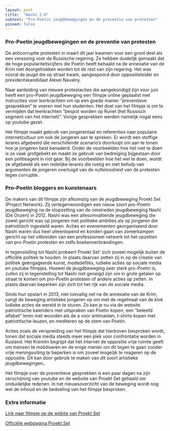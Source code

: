 ```yaml
---
layout: post
title:  "Nashi 2.0"
subtext: "Pro-Poetin jeugdbewegingen en de preventie van protesten"
pinned: false
---
```

### Pro-Poetin jeugdbewegingen en de preventie van protesten

De anticorruptie protesten in maart dit jaar kwamen voor een groot deel als een verassing voor de Russische regering. Ze hebben duidelijk 
gemaakt dat de hoge populariteitscijfers die Poetin heeft behaald na de annexatie van de Krim niet doorgetrokken worden tot de rest van 
zijn regering. Het was vooral de jeugd die op straat kwam, aangespoord door oppositieleider en presidentskandidaat Alexei Navalny.

Naar aanleiding van nieuwe protestacties die aangekondigd zijn voor juni heeft een pro-Poetin jeugdbeweging een filmpje online geplaatst 
met instructies voor leerkrachten om op een goede manier “preventieve gesprekken” te voeren met hun studenten. Het doel van het filmpje is 
om te vermijden dat leerkrachten “bespot worden op Runet (het Russisch segment van het internet)”. Vorige gesprekken werden namelijk nogal 
eens op youtube gezet.

Het filmpje maakt gebruik van jongerentaal en referenties naar populaire internetcultuur om ook de jongeren aan te spreken. Er wordt een 
stoffige lerares afgebeeld die verschillende scenario’s doorloopt om aan te tonen hoe je jongeren best benaderd. Onder de voorbeelden hoe 
het niet te doen is ze vaak grofgebekt en maakt ze gebruik van bedreiging bijgestaan door een politieagent in riot gear. Bij de voorbeelden
hoe het wel te doen, wordt ze afgebeeld als een redelijke lerares die rustig en met behulp van argumenten de jongeren overtuigd van de 
nutteloosheid van de protesten tegen corruptie.

### Pro-Poetin bloggers en kunstenaars
De makers van dit filmpje zijn afkomstig van de jeugdbeweging Proekt Set (Project Network). Zij vertegenwoordigen een nieuw soort pro-Poetin
jeugdbeweging na de stopzetting van de omstreden jeugdbeweging Nashi (De Onzen) in 2012. Nashi was een allesomvattende jeugdbeweging die 
zowel gericht was op jongeren met politieke ambities als op jongeren die patriottisch ingesteld waren. Acties en evenementen georganiseerd 
door Nashi waren dus heel uiteenlopend en konden gaan van zomerkampen gericht op het uitbreiden van een professioneel netwerk tot het 
opzetten van pro-Poetin protesten en zelfs boekenverbrandingen.

In tegenstelling tot Nashi probeert Proekt Set’ zich zoveel mogelijk buiten de officiële politiek te houden. In plaats daarvan zetten zij 
in op de creatie van politiek geëngageerde kunst, modedefilés, ludieke acties op sociale media en youtube filmpjes. Hoewel de jeugdbeweging
zeer sterk pro-Poetin is, zullen zij in tegenstelling tot Nashi niet geneigd zijn om in grote getalen op straat te komen om pro-Poetin 
protesten of andere acties op zetten. In plaats daarvan beperken zijn zich tot het rijk van de sociale media.

Sinds hun opstart in 2013, niet toevallig net na de annexatie van de Krim, vangt de beweging artistieke jongeren op om met de regelmaat van
de klok ludieke acties de wereld in te sturen. Zo kan je nu via de website patriottische kalenders met uitspraken van Poetin kopen, een 
“beleefd alfabet” leren met woorden als de a voor antimaidan, t-shirts kopen met patriottische leuzen, en mediteren op de stem van Poetin.

Acties zoals de verspreiding van het filmpje dat hierboven besproken wordt, tonen dat sociale media steeds meer een plek voor confrontatie
worden in Rusland. Het Kremlin begrijpt dat het internet de oppositie vrije ruimte geeft om mensen te mobiliseren en de enige manier om 
dit tegen te gaan zonder vrije meningsuiting te beperken is om zoveel mogelijk te reageren op de oppositie. Dit kan door gebruik te maken
van dit soort artistieke jeugdbewegingen,.

Het filmpje over de preventieve gesprekken is een paar dagen na zijn verschijning van youtube en de website van Proekt Set gehaald om 
onduidelijke redenen. In het nieuwsoverzicht van de beweging wordt nog wel de inhoud en de bedoeling van het filmpje besproken.

### Extra informatie

[Link naar filmpje op de webite van Proekt Set](http://xn--e1aaooegkhc4h.xn--p1ai/?news&show=435)

[Officiële webpagina Proekt Set](http://xn--e1aaooegkhc4h.xn--p1ai/?news=2) 

